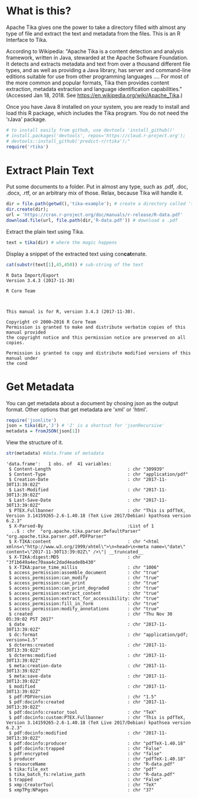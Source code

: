
What is this?
=============

Apache Tika gives one the power to take a directory filled with almost any type of file and extract the text and metadata from the files. This is an R Interface to Tika.

According to Wikipedia: "Apache Tika is a content detection and analysis framework, written in Java, stewarded at the Apache Software Foundation. It detects and extracts metadata and text from over a thousand different file types, and as well as providing a Java library, has server and command-line editions suitable for use from other programming languages .... For most of the more common and popular formats, Tika then provides content extraction, metadata extraction and language identification capabilities." (Accessed Jan 18, 2018. See <https://en.wikipedia.org/wiki/Apache_Tika>.)

Once you have Java 8 installed on your system, you are ready to install and load this R package, which includes the Tika program. You do not need the 'rJava' package.

``` r
# to install easily from github, use devtools 'install_github()'
# install.packages('devtools', repos='https://cloud.r-project.org'); 
# devtools::install_github('predict-r/rtika');"
require('rtika')
```

Extract Plain Text
==================

Put some documents to a folder. Put in almost any type, such as .pdf, .doc, .docx, .rtf, or an arbitrary mix of those. Relax, because Tika will handle it.

``` r
dir = file.path(getwd(),'tika-example'); # create a directory called 'tika-example' in R's working directory
dir.create(dir); 
url = 'https://cran.r-project.org/doc/manuals/r-release/R-data.pdf'
download.file(url, file.path(dir,'R-data.pdf')) # download a .pdf 
```

Extract the plain text using Tika.

``` r
text = tika(dir) # where the magic happens
```

Display a snippet of the extracted text using con**cat**enate.

``` r
cat(substr(text[1],45,450)) # sub-string of the text
```


    R Data Import/Export
    Version 3.4.3 (2017-11-30)

    R Core Team



    This manual is for R, version 3.4.3 (2017-11-30).

    Copyright c© 2000–2016 R Core Team
    Permission is granted to make and distribute verbatim copies of this manual provided
    the copyright notice and this permission notice are preserved on all copies.

    Permission is granted to copy and distribute modified versions of this manual under
    the cond

Get Metadata
============

You can get metadata about a document by chosing json as the output format. Other options that get metadata are 'xml' or 'html'.

``` r
require('jsonlite')
json = tika(dir,'J') # 'J' is a shortcut for 'jsonRecursive'
metadata = fromJSON(json[1])
```

View the structure of it.

``` r
str(metadata) #data.frame of metadata
```

    'data.frame':   1 obs. of  41 variables:
     $ Content-Length                             : chr "309939"
     $ Content-Type                               : chr "application/pdf"
     $ Creation-Date                              : chr "2017-11-30T13:39:02Z"
     $ Last-Modified                              : chr "2017-11-30T13:39:02Z"
     $ Last-Save-Date                             : chr "2017-11-30T13:39:02Z"
     $ PTEX.Fullbanner                            : chr "This is pdfTeX, Version 3.14159265-2.6-1.40.18 (TeX Live 2017/Debian) kpathsea version 6.2.3"
     $ X-Parsed-By                                :List of 1
      ..$ : chr  "org.apache.tika.parser.DefaultParser" "org.apache.tika.parser.pdf.PDFParser"
     $ X-TIKA:content                             : chr "<html xmlns=\"http://www.w3.org/1999/xhtml\">\n<head>\n<meta name=\"date\" content=\"2017-11-30T13:39:02Z\" />\"| __truncated__
     $ X-TIKA:digest:MD5                          : chr "3f1b649a4ec70aaa4c2dad4eade8b430"
     $ X-TIKA:parse_time_millis                   : chr "1006"
     $ access_permission:assemble_document        : chr "true"
     $ access_permission:can_modify               : chr "true"
     $ access_permission:can_print                : chr "true"
     $ access_permission:can_print_degraded       : chr "true"
     $ access_permission:extract_content          : chr "true"
     $ access_permission:extract_for_accessibility: chr "true"
     $ access_permission:fill_in_form             : chr "true"
     $ access_permission:modify_annotations       : chr "true"
     $ created                                    : chr "Thu Nov 30 05:39:02 PST 2017"
     $ date                                       : chr "2017-11-30T13:39:02Z"
     $ dc:format                                  : chr "application/pdf; version=1.5"
     $ dcterms:created                            : chr "2017-11-30T13:39:02Z"
     $ dcterms:modified                           : chr "2017-11-30T13:39:02Z"
     $ meta:creation-date                         : chr "2017-11-30T13:39:02Z"
     $ meta:save-date                             : chr "2017-11-30T13:39:02Z"
     $ modified                                   : chr "2017-11-30T13:39:02Z"
     $ pdf:PDFVersion                             : chr "1.5"
     $ pdf:docinfo:created                        : chr "2017-11-30T13:39:02Z"
     $ pdf:docinfo:creator_tool                   : chr "TeX"
     $ pdf:docinfo:custom:PTEX.Fullbanner         : chr "This is pdfTeX, Version 3.14159265-2.6-1.40.18 (TeX Live 2017/Debian) kpathsea version 6.2.3"
     $ pdf:docinfo:modified                       : chr "2017-11-30T13:39:02Z"
     $ pdf:docinfo:producer                       : chr "pdfTeX-1.40.18"
     $ pdf:docinfo:trapped                        : chr "False"
     $ pdf:encrypted                              : chr "false"
     $ producer                                   : chr "pdfTeX-1.40.18"
     $ resourceName                               : chr "R-data.pdf"
     $ tika:file_ext                              : chr "pdf"
     $ tika_batch_fs:relative_path                : chr "R-data.pdf"
     $ trapped                                    : chr "False"
     $ xmp:CreatorTool                            : chr "TeX"
     $ xmpTPg:NPages                              : chr "37"
